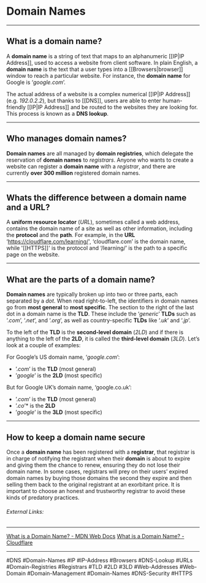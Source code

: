 # Domain Names
---

## What is a domain name?

A **domain name** is a string of text that maps to an alphanumeric [[IP|IP Address]], used to access a website from client software. In plain English, a **domain name** is the text that a user types into a [[Browsers|browser]] window to reach a particular website. For instance, the **domain name** for Google is ‘*google.com*’.

The actual address of a website is a complex numerical [[IP|IP Address]] (e.g. *192.0.2.2*), but thanks to [[DNS]], users are able to enter human-friendly [[IP|IP Address]] and be routed to the websites they are looking for. This process is known as a **DNS lookup**.


---


## Who manages domain names?

**Domain names** are all managed by **domain registries**, which delegate the reservation of **domain names** to *registrars*. Anyone who wants to create a website can register a **domain name** with a *registrar*, and there are currently **over 300 million** registered domain names.


---


## Whats the difference between a domain name and a URL?

A **uniform resource locator** (*URL*), sometimes called a web address, contains the domain name of a site as well as other information, including the **protocol** and the **path**. For example, in the **URL**  ‘https://cloudflare.com/learning/', ‘cloudflare.com’ is the domain name, while '[[HTTPS]]' is the protocol and ‘/learning/’ is the path to a specific page on the website.


---


## What are the parts of a domain name?

**Domain names** are typically broken up into two or three parts, each separated by a *dot*. When read right-to-left, the identifiers in domain names go from **most general** to **most specific**. The section to the right of the last dot in a domain name is the **TLD**. These include the ‘*generic*’ **TLDs** such as ‘.*com*’, ‘.*net*’, and ‘.*org*’, as well as country-specific **TLDs** like ‘.*uk*’ and ‘.*jp*’.

To the left of the **TLD** is the **second-level domain** (*2LD*) and if there is anything to the left of the **2LD**, it is called the **third-level domain** (*3LD*). Let’s look at a couple of examples:

For Google’s US domain name, ‘*google.com*’:

- ’.*com*’ is the **TLD** (most general)
- ’*google*’ is the **2LD** (most specific)

But for Google UK’s domain name, ‘google.co.uk’:

- ’.*com*’ is the **TLD** (most general)
- ’.*co*’* is the **2LD**
- ’*google*’ is the **3LD** (most specific)


---


## How to keep a domain name secure

Once a **domain name** has been registered with a **registrar**, that registrar is in charge of notifying the registrant when their **domain** is about to expire and giving them the chance to renew, ensuring they do not lose their domain name. In some cases, registrars will prey on their users’ expired domain names by buying those domains the second they expire and then selling them back to the original registrant at an exorbitant price. It is important to choose an honest and trustworthy registrar to avoid these kinds of predatory practices.



###### External Links:
---
[What is a Domain Name? - MDN Web Docs](https://developer.mozilla.org/en-US/docs/Learn/Common_questions/Web_mechanics/What_is_a_domain_name)
[What is a Domain Name? - Cloudflare](https://www.cloudflare.com/en-gb/learning/dns/glossary/what-is-a-domain-name/)

---

#DNS #Domain-Names #IP #IP-Address #Browsers #DNS-Lookup #URLs #Domain-Registries #Registrars #TLD #2LD #3LD #Web-Addresses #Web-Domain #Domain-Management #Domain-Names #DNS-Security #HTTPS 